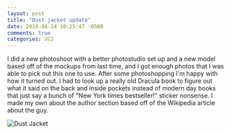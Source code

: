 ```yaml
---
layout: post
title: "Dust jacket update"
date: 2014-04-24 10:25:47 -0500
comments: true
categories: VC2
---
```

I did a new photoshoot with a better photostudio set up and a new model based off of the mockups from last time, and I got enough photos that I was able to pick out this one to use.  After some photoshopping I'm happy with how it turned out.  I had to look up a really old Dracula book to figure out what it said on the back and inside pockets instead of modern day books that just say a bunch of "New York times bestseller!" sticker nonsense.  I made my own about the author section based off of the Wikipedia article about the guy.

![Dust Jacket](/images/posts/dust_jacket2.jpg "Dust Jacket")